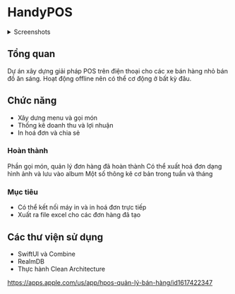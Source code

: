 # HandyPOS

<details><summary> Screenshots </summary>
<p>
<img src="./support_files/screenshots/1.PNG" width="150">
<img src="./support_files/screenshots/2.PNG" width="150">
<img src="./support_files/screenshots/3.PNG" width="150">
<img src="./support_files/screenshots/4.PNG" width="150">
<img src="./support_files/screenshots/5.PNG" width="150">
</p>
</details>

## Tổng quan
Dự án xây dựng giải pháp POS trên điện thoại cho các xe bán hàng nhỏ bán đồ ăn sáng.
Hoạt động offline nên có thể cơ động ở bất kỳ đâu.

## Chức năng
- Xây dưng menu và gọi món
- Thống kê doanh thu và lợi nhuận
- In hoá đơn và chia sẻ

### Hoàn thành
Phần gọi món, quản lý đơn hàng đã hoàn thành
Có thể xuất hoá đơn dạng hình ảnh và lưu vào album
Một số thông kê cơ bản trong tuần và tháng

### Mục tiêu
- Có thể kết nối máy in và in hoá đơn trực tiếp
- Xuất ra file excel cho các đơn hàng đã tạo

## Các thư viện sử dụng
- SwiftUI và Combine
- RealmDB
- Thực hành Clean Architecture

https://apps.apple.com/us/app/hpos-quản-lý-bán-hàng/id1617422347
